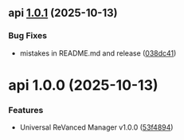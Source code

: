 ## api [1.0.1](https://github.com/Jman-Github/Universal-ReVanced-Manager/compare/api@1.0.0...api@1.0.1) (2025-10-13)


### Bug Fixes

* mistakes in README.md and release ([038dc41](https://github.com/Jman-Github/Universal-ReVanced-Manager/commit/038dc41d34be02681ff8a6c0f5e7519e059986dc))

# api 1.0.0 (2025-10-13)


### Features

* Universal ReVanced Manager v1.0.0 ([53f4894](https://github.com/Jman-Github/Universal-ReVanced-Manager/commit/53f4894a9167ee174cc26fac8576b5a2f066e75b))
